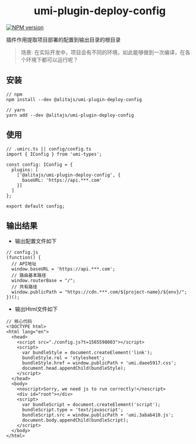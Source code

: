 <h1 align="center">umi-plugin-deploy-config</h1>

[![NPM version](https://img.shields.io/npm/v/@alitajs/umi-plugin-deploy-config.svg?style=flat)](https://npmjs.org/package/@alitajs/antd-plus)

插件作用提取项目部署的配置到输出目录的根目录

> 场景: 在实际开发中，项目会有不同的环境，如此能够做到一次编译，在各个环境下都可以运行呢？

## 安装

```
// npm
npm install --dev @alitajs/umi-plugin-deploy-config

// yarn 
yarn add --dev @alitajs/umi-plugin-deploy-config
```

## 使用

```
// .umirc.ts || config/config.ts
import { IConfig } from 'umi-types';

const config: IConfig = {
  plugins: [
    ['@alitajs/umi-plugin-deploy-config', {
      baseURL: 'https://api.***.com'
    }]
  ]
};

export default config;
```

## 输出结果

* 输出配置文件如下

```
// config.js
(function() {
  // API地址
  window.baseURL = 'https://api.***.com';
  // 路由基本路径
  window.routerBase = "/";
  // 共有路径
  window.publicPath = "https://cdn.***.com/${project-name}/${env}/";
})();
```

* 输出Html文件如下

```
// 核心代码
<!DOCTYPE html>
<html lang="en">
  <head>
    <script src="./config.js?t=1565598003"></script>
    <script>
      var bundleStyle = document.createElement('link');
      bundleStyle.rel = 'stylesheet';
      bundleStyle.href = window.publicPath + 'umi.daee5917.css';
      document.head.appendChild(bundleStyle);
    </script>
  </head>
  <body>
    <noscript>Sorry, we need js to run correctly!</noscript>
    <div id="root"></div>
    <script>
      var bundleScript = document.createElement('script');
      bundleScript.type = 'text/javascript';
      bundleScript.src = window.publicPath + 'umi.3abab410.js';
      document.body.appendChild(bundleScript);
    </script>
  </body>
</html>

```
